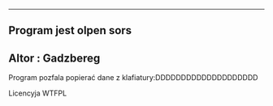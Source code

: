 ----------------------------------------------------------------------------
Program jest olpen sors
----------------------------------------------------------------------------
Altor : Gadzbereg
----------------------------------------------------------------------------
Program pozfala popierać dane z klafiatury:DDDDDDDDDDDDDDDDDDDD

Licencyja
WTFPL
